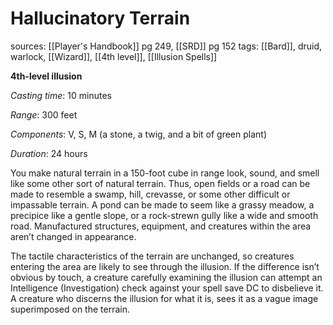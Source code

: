 # Hallucinatory Terrain
sources: [[Player's Handbook]] pg 249, [[SRD]] pg 152
tags: [[Bard]], druid, warlock, [[Wizard]], [[4th level]], [[Illusion Spells]]

**4th-level illusion**

*Casting time*: 10 minutes

*Range*: 300 feet

*Components*: V, S, M (a stone, a twig, and a bit of green plant)

*Duration*: 24 hours

You make natural terrain in a 150-foot cube in range look, sound, and smell like some other sort of natural terrain. Thus, open fields or a road can be made to resemble a swamp, hill, crevasse, or some other difficult or impassable terrain. A pond can be made to seem like a grassy meadow, a precipice like a gentle slope, or a rock-strewn gully like a wide and smooth road. Manufactured structures, equipment, and creatures within the area aren’t changed in appearance.

The tactile characteristics of the terrain are unchanged, so creatures entering the area are likely to see through the illusion. If the difference isn’t obvious by touch, a creature carefully examining the illusion can attempt an Intelligence (Investigation) check against your spell save DC to disbelieve it. A creature who discerns the illusion for what it is, sees it as a vague image superimposed on the terrain.
